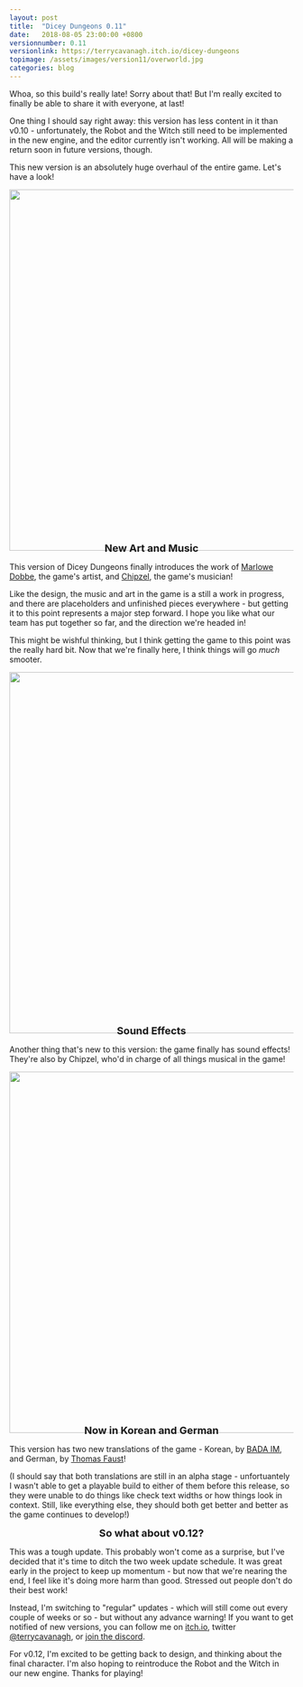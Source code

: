 ```yaml
---
layout: post
title:  "Dicey Dungeons 0.11"
date:   2018-08-05 23:00:00 +0800
versionnumber: 0.11
versionlink: https://terrycavanagh.itch.io/dicey-dungeons
topimage: /assets/images/version11/overworld.jpg
categories: blog
---
```


Whoa, so this build's really late! Sorry about that! But I'm really excited to finally be able to share it with everyone, at last!

One thing I should say right away: this version has less content in it than v0.10 - unfortunately, the Robot and the Witch still need to be implemented in the new engine, and the editor currently isn't working. All will be making a return soon in future versions, though.

This new version is an absolutely huge overhaul of the entire game. Let's have a look!

<center><img src="/assets/images/version11/overworld.jpg" width="640"></center>
<div style="text-align:center; font-size: large; font-weight: bold; margin-top: -3%;">New Art and Music</div>

This version of Dicey Dungeons finally introduces the work of <a href="http://marlowe.dobbe.com/">Marlowe Dobbe</a>, the game's artist, and <a href="https://chipzel.co.uk/">Chipzel</a>, the game's musician!

Like the design, the music and art in the game is a still a work in progress, and there are placeholders and unfinished pieces everywhere - but getting it to this point represents a major step forward. I hope you like what our team has put together so far, and the direction we're headed in!

This might be wishful thinking, but I think getting the game to this point was the really hard bit. Now that we're finally here, I think things will go *much* smooter.

<center><img src="/assets/images/version11/combat.jpg" width="640"></center>
<div style="text-align:center; font-size: large; font-weight: bold; margin-top: -3%;">Sound Effects</div>

Another thing that's new to this version: the game finally has sound effects! They're also by Chipzel, who'd in charge of all things musical in the game! 

<center><img src="/assets/images/version11/newtranslations.jpg" width="640"></center>
<div style="text-align:center; font-size: large; font-weight: bold; margin-top: -3%;">Now in Korean and German</div>

This version has two new translations of the game - Korean, by <a href="http://team-sm.tistory.com/7">BADA IM</a>, and German, by <a href="https://indiegametranslations.com/">Thomas Faust</a>!

(I should say that both translations are still in an alpha stage - unfortuantely I wasn't able to get a playable build to either of them before this release, so they were unable to do things like check text widths or how things look in context. Still, like everything else, they should both get better and better as the game continues to develop!)

<div style="text-align:center; font-size: large; font-weight: bold;">So what about v0.12?</div>

This was a tough update. This probably won't come as a surprise, but I've decided that it's time to ditch the two week update schedule. It was great early in the project to keep up momentum - but now that we're nearing the end, I feel like it's doing more harm than good. Stressed out people don't do their best work!

Instead, I'm switching to "regular" updates - which will still come out every couple of weeks or so - but without any advance warning! If you want to get notified of new versions, you can follow me on <a href="https://terrycavanagh.itch.io/dicey-dungeons">itch.io</a>, twitter <a href="https://twitter.com/terrycavanagh">@terrycavanagh</a>, or <a href="https://discord.gg/z7pCdCP">join the discord</a>.

For v0.12, I'm excited to be getting back to design, and thinking about the final character. I'm also hoping to reintroduce the Robot and the Witch in our new engine. Thanks for playing!
